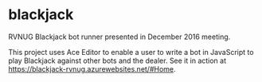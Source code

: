 # blackjack
RVNUG Blackjack bot runner presented in December 2016 meeting. 

This project uses Ace Editor to enable a user to write a bot in JavaScript to play Blackjack against other bots and the dealer. 
See it in action at https://blackjack-rvnug.azurewebsites.net/#Home.

